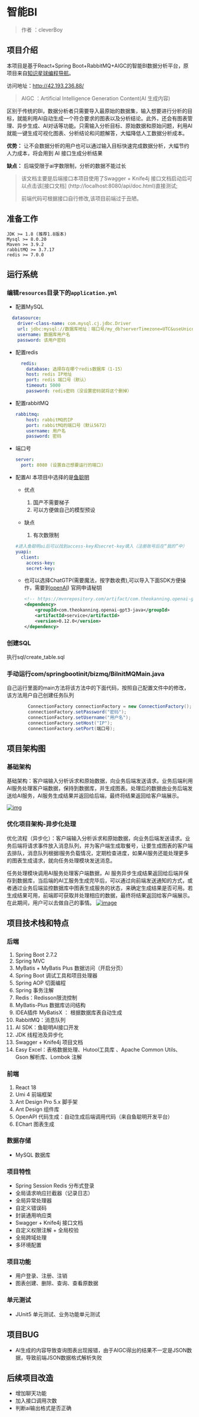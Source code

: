 # 智能BI

> 作者 ：cleverBoy

## 项目介绍

本项目是基于React+Spring Boot+RabbitMQ+AIGC的智能BI数据分析平台，原项目来自[知识星球编程导航](https://yupi.icu/)。

访问地址：http://42.193.236.88/

> AIGC ：Artificial Intelligence Generation Content(AI 生成内容)

区别于传统的BI，数据分析者只需要导入最原始的数据集，输入想要进行分析的目标，就能利用AI自动生成一个符合要求的图表以及分析结论。此外，还会有图表管理、异步生成、AI对话等功能。只需输入分析目标、原始数据和原始问题，利用AI就能一键生成可视化图表、分析结论和问题解答，大幅降低人工数据分析成本。

**优势：** 让不会数据分析的用户也可以通过输入目标快速完成数据分析，大幅节约人力成本，将会用到 AI 接口生成分析结果

**缺点：** 后端受限于ai字数限制，分析的数据不能过长

> 该文档主要是后端接口本项目使用了Swagger + Knife4j 接口文档启动后可以点击该[接口文档] (http://localhost:8080/api/doc.html)直接测试;
>
> 前端代码可根据接口自行修改,该项目前端过于丑陋。

## 准备工作

```text
JDK >= 1.8 (推荐1.8版本)
Mysql >= 8.0.20
Maven >= 3.9.2
rabbitMQ >= 3.7.17
redis >= 7.0.0
```

## 运行系统

### 编辑`resources`目录下的`application.yml`

* 配置MySQL

````yaml
  datasource:
    driver-class-name: com.mysql.cj.jdbc.Driver
    url: jdbc:mysql://数据库地址：端口号/my_db?serverTimezone=UTC&useUnicode=true&useSSL=false
    username: 数据库用户名
    password: 该用户密码
````

* 配置redis

  ````yaml
    redis:
      database: 选择存在哪个redis数据库（1-15）
      host: redis IP地址
      port: redis 端口号（默认）
      timeout: 5000
      password: redis密码（没设置密码就将这个删掉）
  ````

* 配置rabbitMQ

  ````yaml
  rabbitmq:
      host: rabbitMQ的IP
      port: rabbitMQ的端口号（默认5672）
      username: 用户名
      password: 密码
  ````

* 端口号

  ````yaml
  server:
    port: 8080 (设置自己想要运行的端口)
  ````

* 配置AI    本项目中选择的是[鱼聪明](https://www.yucongming.com/)

  * 优点
    1. 国产不需要梯子
    2. 可以方便做自己的模型预设 

  * 缺点
    1. 有次数限制

  ````yaml
  #进入鱼聪明ai后可以找到access-key和secret-key填入（注册账号后在“我的”中）
  yuapi:
    client:
      access-key: 
      secret-key: 
  ````

  * 也可以选择ChatGTP(需要魔法，按字数收费),可以导入下面SDK方便操作，需要到[openAI](https://platform.openai.com/account/api-keys)) 官网申请秘钥

    ````xml
    <!-- https://mvnrepository.com/artifact/com.theokanning.openai-gpt3-java/service -->
    <dependency>
        <groupId>com.theokanning.openai-gpt3-java</groupId>
        <artifactId>service</artifactId>
        <version>0.12.0</version>
    </dependency>
    ````

### 创建SQL

执行sql/create_table.sql

 ### 手动运行com/springbootinit/bizmq/BiInitMQMain.java

自己运行里面的main方法将该方法中的下面代码，按照自己配置文件中的修改，该方法用户自己创建任务队列

````java
        ConnectionFactory connectionFactory = new ConnectionFactory();
        connectionFactory.setPassword("密码");
        connectionFactory.setUsername("用户名");
        connectionFactory.setHost("IP");
        connectionFactory.setPort(端口号);
````

## 项目架构图

### 基础架构

基础架构：客户端输入分析诉求和原始数据，向业务后端发送请求。业务后端利用AI服务处理客户端数据，保持到数据库，并生成图表。处理后的数据由业务后端发送给AI服务，AI服务生成结果并返回给后端，最终将结果返回给客户端展示。

[![img](https://user-images.githubusercontent.com/94662685/248857523-deff2de3-c370-4a9a-9628-723ace5ab4b3.png)](https://user-images.githubusercontent.com/94662685/248857523-deff2de3-c370-4a9a-9628-723ace5ab4b3.png)

### 优化项目架构-异步化处理

优化流程（异步化）：客户端输入分析诉求和原始数据，向业务后端发送请求。业务后端将请求事件放入消息队列，并为客户端生成取餐号，让要生成图表的客户端去排队，消息队列根据I服务负载情况，定期检查进度，如果AI服务还能处理更多的图表生成请求，就向任务处理模块发送消息。

任务处理模块调用AI服务处理客户端数据，AI 服务异步生成结果返回给后端并保存到数据库，当后端的AI工服务生成完毕后，可以通过向前端发送通知的方式，或者通过业务后端监控数据库中图表生成服务的状态，来确定生成结果是否可用。若生成结果可用，前端即可获取并处理相应的数据，最终将结果返回给客户端展示。在此期间，用户可以去做自己的事情。 [![image](https://user-images.githubusercontent.com/94662685/248858431-6dbf41e0-adfe-40cf-94da-f3db6c73b69d.png)](https://user-images.githubusercontent.com/94662685/248858431-6dbf41e0-adfe-40cf-94da-f3db6c73b69d.png)

## 项目技术栈和特点

### 后端

1. Spring Boot 2.7.2
2. Spring MVC
3. MyBatis + MyBatis Plus 数据访问（开启分页）
4. Spring Boot 调试工具和项目处理器
5. Spring AOP 切面编程
6. Spring 事务注解
7. Redis：Redisson限流控制
8. MyBatis-Plus 数据库访问结构
9. IDEA插件 MyBatisX ： 根据数据库表自动生成
10. RabbitMQ：消息队列
11. AI SDK：鱼聪明AI接口开发
12. JDK 线程池及异步化
13. Swagger + Knife4j 项目文档
14. Easy Excel：表格数据处理、Hutool工具库 、Apache Common Utils、Gson 解析库、Lombok 注解

### 前端

1. React 18
2. Umi 4 前端框架
3. Ant Design Pro 5.x 脚手架
4. Ant Design 组件库
5. OpenAPI 代码生成：自动生成后端调用代码（来自鱼聪明开发平台）
6. EChart 图表生成

### 数据存储

- MySQL 数据库

### 项目特性

- Spring Session Redis 分布式登录
- 全局请求响应拦截器（记录日志）
- 全局异常处理器
- 自定义错误码
- 封装通用响应类
- Swagger + Knife4j 接口文档
- 自定义权限注解 + 全局校验
- 全局跨域处理
- 多环境配置

### 项目功能

- 用户登录、注册、注销
- 图表创建、删除、查询、查看原数据

### 单元测试

- JUnit5 单元测试、业务功能单元测试

## 项目BUG

- AI生成的内容导致查询图表出现报错，由于AIGC得出的结果不一定是JSON数据，导致前端JSON数据格式解析失败

## 后续项目改造

- 增加聊天功能
- 加入接口调用次数
- 判断ai输出格式是否正确
